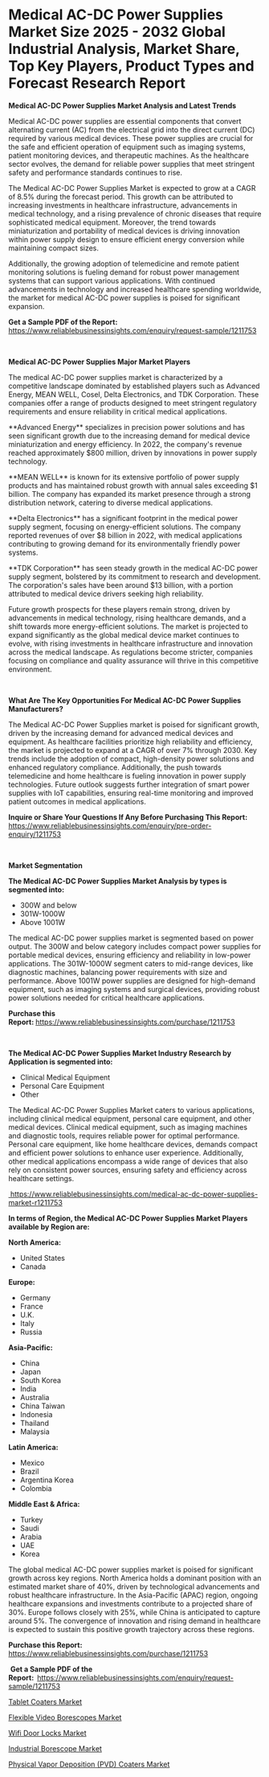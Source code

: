 <p><h1>Medical AC-DC Power Supplies Market Size 2025 - 2032 Global Industrial Analysis, Market Share, Top Key Players, Product Types and Forecast Research Report</h1></p><p><strong>Medical AC-DC Power Supplies Market Analysis and Latest Trends</strong></p>
<p><p>Medical AC-DC power supplies are essential components that convert alternating current (AC) from the electrical grid into the direct current (DC) required by various medical devices. These power supplies are crucial for the safe and efficient operation of equipment such as imaging systems, patient monitoring devices, and therapeutic machines. As the healthcare sector evolves, the demand for reliable power supplies that meet stringent safety and performance standards continues to rise.</p><p>The Medical AC-DC Power Supplies Market is expected to grow at a CAGR of 8.5% during the forecast period. This growth can be attributed to increasing investments in healthcare infrastructure, advancements in medical technology, and a rising prevalence of chronic diseases that require sophisticated medical equipment. Moreover, the trend towards miniaturization and portability of medical devices is driving innovation within power supply design to ensure efficient energy conversion while maintaining compact sizes.</p><p>Additionally, the growing adoption of telemedicine and remote patient monitoring solutions is fueling demand for robust power management systems that can support various applications. With continued advancements in technology and increased healthcare spending worldwide, the market for medical AC-DC power supplies is poised for significant expansion.</p></p>
<p><strong>Get a Sample PDF of the Report:&nbsp;</strong> <a href="https://www.reliablebusinessinsights.com/enquiry/request-sample/1211753?utm_campaign=1121&utm_medium=2&utm_source=Github&utm_content=ia&utm_term=24032025&utm_id=medical-ac-dc-power-supplies">https://www.reliablebusinessinsights.com/enquiry/request-sample/1211753</a></p>
<p>&nbsp;</p>
<p><strong>Medical AC-DC Power Supplies Major Market Players</strong></p>
<p><p>The medical AC-DC power supplies market is characterized by a competitive landscape dominated by established players such as Advanced Energy, MEAN WELL, Cosel, Delta Electronics, and TDK Corporation. These companies offer a range of products designed to meet stringent regulatory requirements and ensure reliability in critical medical applications.</p><p>**Advanced Energy** specializes in precision power solutions and has seen significant growth due to the increasing demand for medical device miniaturization and energy efficiency. In 2022, the company's revenue reached approximately $800 million, driven by innovations in power supply technology.</p><p>**MEAN WELL** is known for its extensive portfolio of power supply products and has maintained robust growth with annual sales exceeding $1 billion. The company has expanded its market presence through a strong distribution network, catering to diverse medical applications.</p><p>**Delta Electronics** has a significant footprint in the medical power supply segment, focusing on energy-efficient solutions. The company reported revenues of over $8 billion in 2022, with medical applications contributing to growing demand for its environmentally friendly power systems.</p><p>**TDK Corporation** has seen steady growth in the medical AC-DC power supply segment, bolstered by its commitment to research and development. The corporation's sales have been around $13 billion, with a portion attributed to medical device drivers seeking high reliability.</p><p>Future growth prospects for these players remain strong, driven by advancements in medical technology, rising healthcare demands, and a shift towards more energy-efficient solutions. The market is projected to expand significantly as the global medical device market continues to evolve, with rising investments in healthcare infrastructure and innovation across the medical landscape. As regulations become stricter, companies focusing on compliance and quality assurance will thrive in this competitive environment.</p></p>
<p>&nbsp;</p>
<p><strong>What Are The Key Opportunities For Medical AC-DC Power Supplies Manufacturers?</strong></p>
<p><p>The Medical AC-DC Power Supplies market is poised for significant growth, driven by the increasing demand for advanced medical devices and equipment. As healthcare facilities prioritize high reliability and efficiency, the market is projected to expand at a CAGR of over 7% through 2030. Key trends include the adoption of compact, high-density power solutions and enhanced regulatory compliance. Additionally, the push towards telemedicine and home healthcare is fueling innovation in power supply technologies. Future outlook suggests further integration of smart power supplies with IoT capabilities, ensuring real-time monitoring and improved patient outcomes in medical applications.</p></p>
<p><strong>Inquire or Share Your Questions If Any Before Purchasing This Report:</strong> <a href="https://www.reliablebusinessinsights.com/enquiry/pre-order-enquiry/1211753?utm_campaign=1121&utm_medium=2&utm_source=Github&utm_content=ia&utm_term=24032025&utm_id=medical-ac-dc-power-supplies">https://www.reliablebusinessinsights.com/enquiry/pre-order-enquiry/1211753</a></p>
<p>&nbsp;</p>
<p><strong>Market Segmentation</strong></p>
<p><strong>The Medical AC-DC Power Supplies Market Analysis by types is segmented into:</strong></p>
<p><ul><li>300W and below</li><li>301W-1000W</li><li>Above 1001W</li></ul></p>
<p><p>The medical AC-DC power supplies market is segmented based on power output. The 300W and below category includes compact power supplies for portable medical devices, ensuring efficiency and reliability in low-power applications. The 301W-1000W segment caters to mid-range devices, like diagnostic machines, balancing power requirements with size and performance. Above 1001W power supplies are designed for high-demand equipment, such as imaging systems and surgical devices, providing robust power solutions needed for critical healthcare applications.</p></p>
<p><strong>Purchase this Report:&nbsp;</strong><a href="https://www.reliablebusinessinsights.com/purchase/1211753?utm_campaign=1121&utm_medium=2&utm_source=Github&utm_content=ia&utm_term=24032025&utm_id=medical-ac-dc-power-supplies">https://www.reliablebusinessinsights.com/purchase/1211753</a></p>
<p>&nbsp;</p>
<p><strong>The Medical AC-DC Power Supplies Market Industry Research by Application is segmented into:</strong></p>
<p><ul><li>Clinical Medical Equipment</li><li>Personal Care Equipment</li><li>Other</li></ul></p>
<p><p>The Medical AC-DC Power Supplies Market caters to various applications, including clinical medical equipment, personal care equipment, and other medical devices. Clinical medical equipment, such as imaging machines and diagnostic tools, requires reliable power for optimal performance. Personal care equipment, like home healthcare devices, demands compact and efficient power solutions to enhance user experience. Additionally, other medical applications encompass a wide range of devices that also rely on consistent power sources, ensuring safety and efficiency across healthcare settings.</p></p>
<p><a href="https://www.reliablebusinessinsights.com/medical-ac-dc-power-supplies-market-r1211753?utm_campaign=1121&utm_medium=2&utm_source=Github&utm_content=ia&utm_term=24032025&utm_id=medical-ac-dc-power-supplies">&nbsp;https://www.reliablebusinessinsights.com/medical-ac-dc-power-supplies-market-r1211753</a></p>
<p><strong>In terms of Region, the Medical AC-DC Power Supplies Market Players available by Region are:</strong></p>
<p>
    <p> <strong> North America: </strong>
        <ul>
            <li>United States</li>
            <li>Canada</li>
        </ul>
        </p> 
    <p> <strong> Europe: </strong>
        <ul>
            <li>Germany</li>
            <li>France</li>
            <li>U.K.</li>
            <li>Italy</li>
            <li>Russia</li>
        </ul>
        </p> 
    <p> <strong> Asia-Pacific: </strong>
        <ul>
            <li>China</li>
            <li>Japan</li>
            <li>South Korea</li>
            <li>India</li>
            <li>Australia</li>
            <li>China Taiwan</li>
            <li>Indonesia</li>
            <li>Thailand</li>
            <li>Malaysia</li>
        </ul>
        </p> 
    <p> <strong> Latin America: </strong>
        <ul>
            <li>Mexico</li>
            <li>Brazil</li>
            <li>Argentina Korea</li>
            <li>Colombia</li>
        </ul>
        </p> 
    <p> <strong> Middle East & Africa: </strong>
        <ul>
            <li>Turkey</li>
            <li>Saudi</li>
            <li>Arabia</li>
            <li>UAE</li>
            <li>Korea</li>
        </ul>
    </p>
    </p>
<p><p>The global medical AC-DC power supplies market is poised for significant growth across key regions. North America holds a dominant position with an estimated market share of 40%, driven by technological advancements and robust healthcare infrastructure. In the Asia-Pacific (APAC) region, ongoing healthcare expansions and investments contribute to a projected share of 30%. Europe follows closely with 25%, while China is anticipated to capture around 5%. The convergence of innovation and rising demand in healthcare is expected to sustain this positive growth trajectory across these regions.</p></p>
<p><strong>Purchase this Report: </strong><a href="https://www.reliablebusinessinsights.com/purchase/1211753?utm_campaign=1121&utm_medium=2&utm_source=Github&utm_content=ia&utm_term=24032025&utm_id=medical-ac-dc-power-supplies">https://www.reliablebusinessinsights.com/purchase/1211753</a></p>
<p>&nbsp;<strong>Get a Sample PDF of the Report:&nbsp;&nbsp;</strong><a href="https://www.reliablebusinessinsights.com/enquiry/request-sample/1211753?utm_campaign=1121&utm_medium=2&utm_source=Github&utm_content=ia&utm_term=24032025&utm_id=medical-ac-dc-power-supplies">https://www.reliablebusinessinsights.com/enquiry/request-sample/1211753</a></p>
<p><strong></strong></p>
<p><p><a href="https://github.com/oliffzillamv/Market-Research-Report-List-1/blob/main/tablet-coaters-market.md?utm_campaign=1121&utm_medium=2&utm_source=Github&utm_content=ia&utm_term=24032025&utm_id=medical-ac-dc-power-supplies">Tablet Coaters Market</a></p><p><a href="https://github.com/koskasislo39/Market-Research-Report-List-1/blob/main/flexible-video-borescopes-market.md?utm_campaign=1121&utm_medium=2&utm_source=Github&utm_content=ia&utm_term=24032025&utm_id=medical-ac-dc-power-supplies">Flexible Video Borescopes Market</a></p><p><a href="https://github.com/guneycigdem35/Market-Research-Report-List-5/blob/main/wifi-door-locks-market.md?utm_campaign=1121&utm_medium=2&utm_source=Github&utm_content=ia&utm_term=24032025&utm_id=medical-ac-dc-power-supplies">Wifi Door Locks Market</a></p><p><a href="https://github.com/baetahassaz6/Market-Research-Report-List-1/blob/main/industrial-borescope-market.md?utm_campaign=1121&utm_medium=2&utm_source=Github&utm_content=ia&utm_term=24032025&utm_id=medical-ac-dc-power-supplies">Industrial Borescope Market</a></p><p><a href="https://github.com/mabutironaldo/Market-Research-Report-List-7/blob/main/physical-vapor-deposition-pvd-coaters-market.md?utm_campaign=1121&utm_medium=2&utm_source=Github&utm_content=ia&utm_term=24032025&utm_id=medical-ac-dc-power-supplies">Physical Vapor Deposition (PVD) Coaters Market</a></p></p>